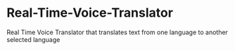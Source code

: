 # Real-Time-Voice-Translator
Real Time Voice Translator that translates text from one language to another selected  language

